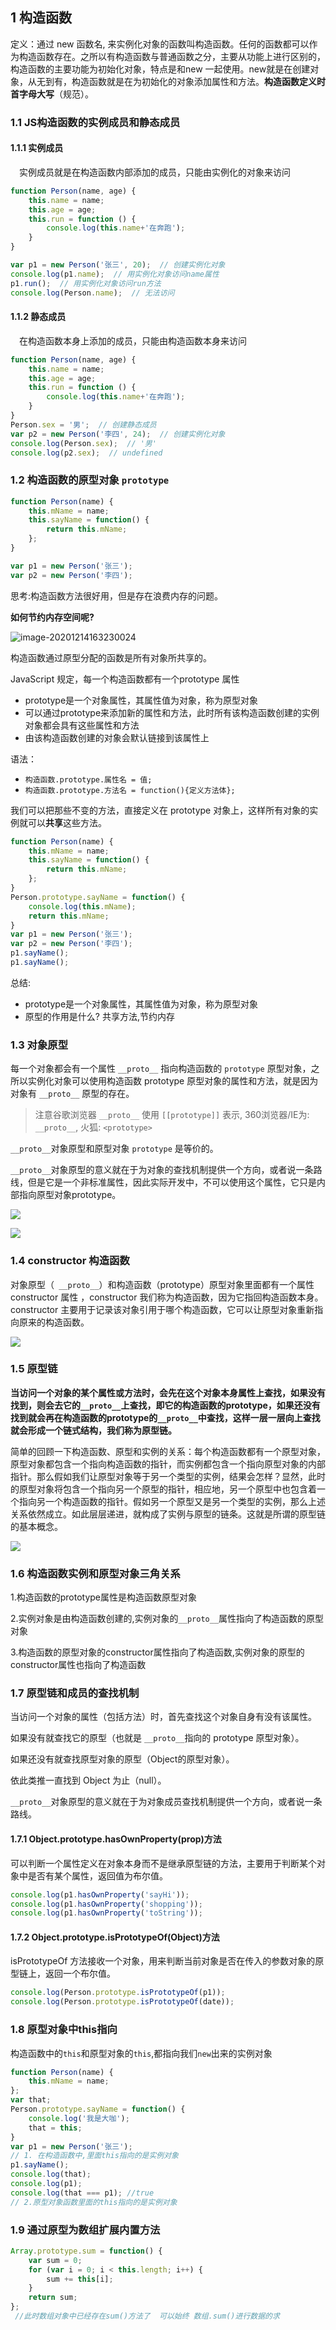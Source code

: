 ## 1 构造函数

定义：通过 new 函数名, 来实例化对象的函数叫构造函数。任何的函数都可以作为构造函数存在。之所以有构造函数与普通函数之分，主要从功能上进行区别的，构造函数的主要功能为初始化对象，特点是和new 一起使用。new就是在创建对象，从无到有，构造函数就是在为初始化的对象添加属性和方法。**构造函数定义时首字母大写**（规范）。

### 1.1 JS构造函数的实例成员和静态成员

#### 1.1.1 实例成员

　实例成员就是在构造函数内部添加的成员，只能由实例化的对象来访问

```js
function Person(name, age) {
    this.name = name;
    this.age = age;
    this.run = function () {
        console.log(this.name+'在奔跑');
    }
}

var p1 = new Person('张三', 20);  // 创建实例化对象
console.log(p1.name);  // 用实例化对象访问name属性
p1.run();  // 用实例化对象访问run方法
console.log(Person.name);  // 无法访问
```

#### 1.1.2 静态成员

　在构造函数本身上添加的成员，只能由构造函数本身来访问

```js
function Person(name, age) {
    this.name = name;
    this.age = age;
    this.run = function () {
        console.log(this.name+'在奔跑');
    }
}
Person.sex = '男';  // 创建静态成员
var p2 = new Person('李四', 24);  // 创建实例化对象
console.log(Person.sex);  // '男'
console.log(p2.sex);  // undefined
```

### 1.2 构造函数的原型对象 `prototype`

```js
function Person(name) {
    this.mName = name;
    this.sayName = function() {
        return this.mName;
    };
}

var p1 = new Person('张三');
var p2 = new Person('李四');
```

思考:构造函数方法很好用，但是存在浪费内存的问题。

**如何节约内存空间呢?**

![image-20201214163230024](media/1571754559501.png) 

构造函数通过原型分配的函数是所有对象所共享的。

JavaScript 规定，每一个构造函数都有一个prototype 属性

- prototype是一个对象属性，其属性值为对象，称为原型对象
- 可以通过prototype来添加新的属性和方法，此时所有该构造函数创建的实例对象都会具有这些属性和方法
- 由该构造函数创建的对象会默认链接到该属性上

语法：

- `构造函数.prototype.属性名 = 值;`
- `构造函数.prototype.方法名 = function(){定义方法体};`

我们可以把那些不变的方法，直接定义在 prototype 对象上，这样所有对象的实例就可以**共享**这些方法。

```js
function Person(name) {
    this.mName = name;
    this.sayName = function() {
        return this.mName;
    };
}
Person.prototype.sayName = function() {
    console.log(this.mName);
    return this.mName;
}
var p1 = new Person('张三');
var p2 = new Person('李四');
p1.sayName();
p1.sayName();
```

总结:

- prototype是一个对象属性，其属性值为对象，称为原型对象
- 原型的作用是什么? 共享方法,节约内存

### 1.3 对象原型

每一个对象都会有一个属性 `__proto__` 指向构造函数的 `prototype` 原型对象，之所以实例化对象可以使用构造函数 prototype 原型对象的属性和方法，就是因为对象有 `__proto__` 原型的存在。

>注意谷歌浏览器 `__proto__` 使用 `[[prototype]]` 表示,  360浏览器/IE为: `__proto__`, 火狐: `<prototype>`

`__proto__`对象原型和原型对象 `prototype` 是等价的。

`__proto__`对象原型的意义就在于为对象的查找机制提供一个方向，或者说一条路线，但是它是一个非标准属性，因此实际开发中，不可以使用这个属性，它只是内部指向原型对象prototype。

![](media/p1.jpg) 

![](media\prototye_property.png) 



### 1.4 constructor 构造函数

对象原型（` __proto__`）和构造函数（prototype）原型对象里面都有一个属性 constructor 属性 ，constructor 我们称为构造函数，因为它指回构造函数本身。
constructor 主要用于记录该对象引用于哪个构造函数，它可以让原型对象重新指向原来的构造函数。

![](media\p2.jpg) 

### 1.5 原型链

**当访问一个对象的某个属性或方法时，会先在这个对象本身属性上查找，如果没有找到，则会去它的`__proto__`上查找，即它的构造函数的prototype，如果还没有找到就会再在构造函数的prototype的`__proto__`中查找，这样一层一层向上查找就会形成一个链式结构，我们称为原型链。**

简单的回顾一下构造函数、原型和实例的关系：每个构造函数都有一个原型对象，原型对象都包含一个指向构造函数的指针，而实例都包含一个指向原型对象的内部指针。那么假如我们让原型对象等于另一个类型的实例，结果会怎样？显然，此时的原型对象将包含一个指向另一个原型的指针，相应地，另一个原型中也包含着一个指向另一个构造函数的指针。假如另一个原型又是另一个类型的实例，那么上述关系依然成立。如此层层递进，就构成了实例与原型的链条。这就是所谓的原型链的基本概念。

![](media\p3.jpg) 

### 1.6 构造函数实例和原型对象三角关系

1.构造函数的prototype属性是构造函数原型对象

2.实例对象是由构造函数创建的,实例对象的`__proto__`属性指向了构造函数的原型对象

3.构造函数的原型对象的constructor属性指向了构造函数,实例对象的原型的constructor属性也指向了构造函数

### 1.7 原型链和成员的查找机制

当访问一个对象的属性（包括方法）时，首先查找这个对象自身有没有该属性。

如果没有就查找它的原型（也就是 `__proto__`指向的 prototype 原型对象）。

如果还没有就查找原型对象的原型（Object的原型对象）。

依此类推一直找到 Object 为止（null）。

`__proto__`对象原型的意义就在于为对象成员查找机制提供一个方向，或者说一条路线。

#### 1.7.1 Object.prototype.hasOwnProperty(prop)方法
可以判断一个属性定义在对象本身而不是继承原型链的方法，主要用于判断某个对象中是否有某个属性，返回值为布尔值。

```js
console.log(p1.hasOwnProperty('sayHi'));
console.log(p1.hasOwnProperty('shopping'));
console.log(p1.hasOwnProperty('toString'));
```

#### 1.7.2 Object.prototype.isPrototypeOf(Object)方法

isPrototypeOf 方法接收一个对象，用来判断当前对象是否在传入的参数对象的原型链上，返回一个布尔值。

```js
console.log(Person.prototype.isPrototypeOf(p1));
console.log(Person.prototype.isPrototypeOf(date));
```

### 1.8 原型对象中this指向

构造函数中的`this`和原型对象的`this`,都指向我们`new`出来的实例对象

```js
function Person(name) {
    this.mName = name;
};
var that;
Person.prototype.sayName = function() {
    console.log('我是大咖');
    that = this;
}
var p1 = new Person('张三');
// 1. 在构造函数中,里面this指向的是实例对象
p1.sayName();
console.log(that);
console.log(p1);
console.log(that === p1); //true
// 2.原型对象函数里面的this指向的是实例对象
```

### 1.9 通过原型为数组扩展内置方法

```js
Array.prototype.sum = function() {
    var sum = 0;
    for (var i = 0; i < this.length; i++) {
        sum += this[i];
    }
    return sum;
};
 //此时数组对象中已经存在sum()方法了  可以始终 数组.sum()进行数据的求
```

